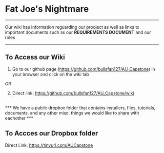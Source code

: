 
Fat Joe's Nightmare
===========

*** 
Our wiki has information reguarding our prooject as well as links to important documents 
   such as our <b>REQUIREMENTS DOCUMENT</b> and our roles 
***

To Access our Wiki
------------------

1. Go to our github page (https://github.com/bullsfan127/AU_Capstone) in your browser and click on the wiki tab

*OR*

2. Direct link: https://github.com/bullsfan127/AU_Capstone/wiki

<br>
***
We have a public dropbox folder that contains installers, files, tutorials,
   documents, and any other misc. things we would like to share with eachother 
***
   
To Accces our Dropbox folder
---------------------------

Direct Link: https://tinyurl.com/AUCapstone
